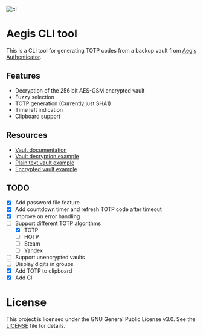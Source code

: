 ![ci](https://github.com/Granddave/aegis-rs/actions/workflows/ci.yml/badge.svg)

# Aegis CLI tool

This is a CLI tool for generating TOTP codes from a backup vault from [Aegis Authenticator](https://github.com/beemdevelopment/Aegis).


## Features

- Decryption of the 256 bit AES-GSM encrypted vault
- Fuzzy selection
- TOTP generation (Currently just SHA1)
- Time left indication
- Clipboard support


## Resources

- [Vault documentation](https://github.com/beemdevelopment/Aegis/blob/master/docs/vault.md)
- [Vault decryption example](https://github.com/beemdevelopment/Aegis/blob/master/docs/decrypt.py)
- [Plain text vault example](https://github.com/beemdevelopment/Aegis/blob/master/app/src/test/resources/com/beemdevelopment/aegis/importers/aegis_plain.json)
- [Encrypted vault example](https://github.com/beemdevelopment/Aegis/blob/master/app/src/test/resources/com/beemdevelopment/aegis/importers/aegis_encrypted.json)


## TODO

- [x] Add password file feature
- [x] Add countdown timer and refresh TOTP code after timeout
- [x] Improve on error handling
- [ ] Support different TOTP algorithms
    - [x] TOTP
    - [ ] HOTP
    - [ ] Steam
    - [ ] Yandex
- [ ] Support unencrypted vaults
- [ ] Display digits in groups
- [x] Add TOTP to clipboard
- [x] Add CI

# License

This project is licensed under the GNU General Public License v3.0. See the [LICENSE](LICENSE) file for details.
